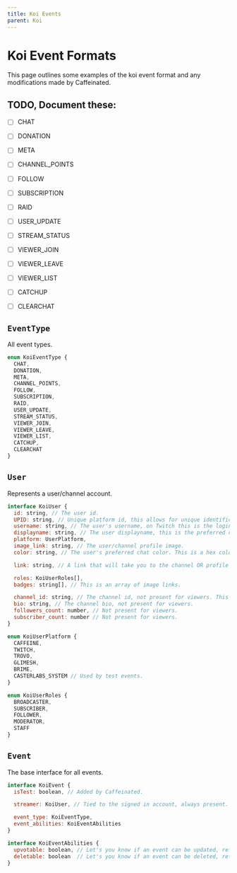 ```yaml
---
title: Koi Events
parent: Koi
---
```


# Koi Event Formats
  
This page outlines some examples of the koi event format and any modifications made by Caffeinated.  
  

## TODO, Document these:  
 - [ ] CHAT  
 - [ ] DONATION  
 - [ ] META  
 - [ ] CHANNEL_POINTS  
 - [ ] FOLLOW  
 - [ ] SUBSCRIPTION  
 - [ ] RAID  
 - [ ] USER_UPDATE  
 - [ ] STREAM_STATUS  
 - [ ] VIEWER_JOIN  
 - [ ] VIEWER_LEAVE  
 - [ ] VIEWER_LIST  
 - [ ] CATCHUP  
 - [ ] CLEARCHAT  
  
  
## `EventType`
All event types.  
```javascript
enum KoiEventType {
  CHAT,
  DONATION,
  META,
  CHANNEL_POINTS,
  FOLLOW,
  SUBSCRIPTION,
  RAID,
  USER_UPDATE,
  STREAM_STATUS,
  VIEWER_JOIN,
  VIEWER_LEAVE,
  VIEWER_LIST,
  CATCHUP,
  CLEARCHAT
}
```

## `User`
Represents a user/channel account.  
```javascript
interface KoiUser {
  id: string, // The user id.
  UPID: string, // Unique platform id, this allows for unique identification of users incase any platform use the same ID system.
  username: string, // The user's username, on Twitch this is the login name. Always lowercase.
  displayname: string, // The user displayname, this is the preferred casing of the username. On Twitch this can also be a localized version instead: https://blog.twitch.tv/en/2016/08/22/localized-display-names-e00ee8d3250a/
  platform: UserPlatform,
  image_link: string, // The user/channel profile image.
  color: string, // The user's preferred chat color. This is a hex color (#ffffff)

  link: string, // A link that will take you to the channel OR profile page of a user.

  roles: KoiUserRoles[],
  badges: string[], // This is an array of image links.

  channel_id: string, // The channel id, not present for viewers. This is sometimes the same as the user id, platform dependent.
  bio: string, // The channel bio, not present for viewers.
  followers_count: number, // Not present for viewers.
  subscriber_count: number // Not present for viewers.
}
```

```javascript
enum KoiUserPlatform {
  CAFFEINE,
  TWITCH,
  TROVO,
  GLIMESH,
  BRIME,
  CASTERLABS_SYSTEM // Used by test events.
}
```

```javascript
enum KoiUserRoles {
  BROADCASTER,
  SUBSCRIBER,
  FOLLOWER,
  MODERATOR,
  STAFF
}
```

## `Event`
The base interface for all events.  
```javascript
interface KoiEvent {
  isTest: boolean, // Added by Caffeinated.

  streamer: KoiUser, // Tied to the signed in account, always present.

  event_type: KoiEventType,
  event_abilities: KoiEventAbilities
}
```

```javascript
interface KoiEventAbilities {
  upvotable: boolean, // Let's you know if an event can be updated, refer to koi.upvote for more information.
  deletable: boolean  // Let's you know if an event can be deleted, refer to koi.deleteMessage for more information.
}
```
